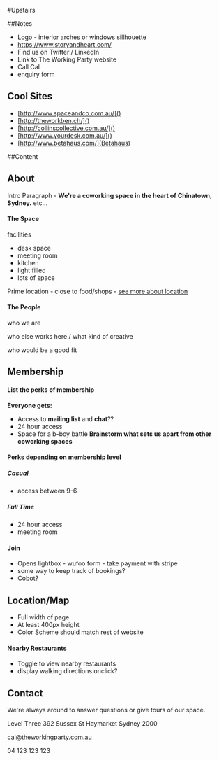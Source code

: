 #Upstairs


##Notes

- Logo - interior arches or windows sillhouette
- https://www.storyandheart.com/
- Find us on Twitter / LinkedIn
- Link to The Working Party website
- Call Cal
- enquiry form

## Cool Sites

- [http://www.spaceandco.com.au/]()
- [http://theworkben.ch/]()
- [http://collinscollective.com.au/]()
- [http://www.yourdesk.com.au/]()
- [http://www.betahaus.com/](Betahaus)

##Content

## About

Intro Paragraph - **We're a coworking space in the heart of Chinatown, Sydney.** etc...

#### The Space

facilities
- desk space
- meeting room
- kitchen
- light filled
- lots of space

Prime location - close to food/shops - [see more about location](#location)


#### The People

who we are

who else works here / what kind of creative

who would be a good fit


## Membership

#### List the perks of membership

**Everyone gets:**

- Access to **mailing list** and **chat**??
- 24 hour access
- Space for a b-boy battle
**Brainstorm what sets us apart from other coworking spaces**

#### Perks depending on membership level

##### Casual

- access between 9-6

##### Full Time

- 24 hour access
- meeting room

#### Join

- Opens lightbox - wufoo form - take payment with stripe
- some way to keep track of bookings? 
- Cobot?


## Location/Map

- Full width of page
- At least 400px height
- Color Scheme should match rest of website

#### Nearby Restaurants

- Toggle to view nearby restaurants
- display walking directions onclick?



## Contact

We're always around to answer questions or give tours of our space.

Level Three
392 Sussex St Haymarket
Sydney 2000

cal@theworkingparty.com.au

04 123 123 123



